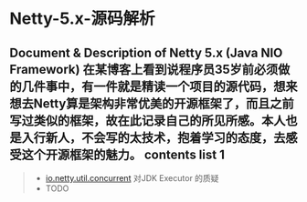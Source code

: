 Netty-5.x-源码解析
==============

Document &amp; Description of Netty 5.x (Java NIO Framework)
在某博客上看到说程序员35岁前必须做的几件事中，有一件就是精读一个项目的源代码，想来想去Netty算是架构非常优美的开源框架了，而且之前写过类似的框架，故在此记录自己的所见所感。本人也是入行新人，不会写的太技术，抱着学习的态度，去感受这个开源框架的魅力。
contents list 1
--------

> * [io.netty.util.concurrent][1] 对JDK Executor 的质疑
> * TODO

  [1]: https://github.com/MiloXia/Netty-5.x-Source-code-analysis/blob/master/io.netty.util.concurrent.md
